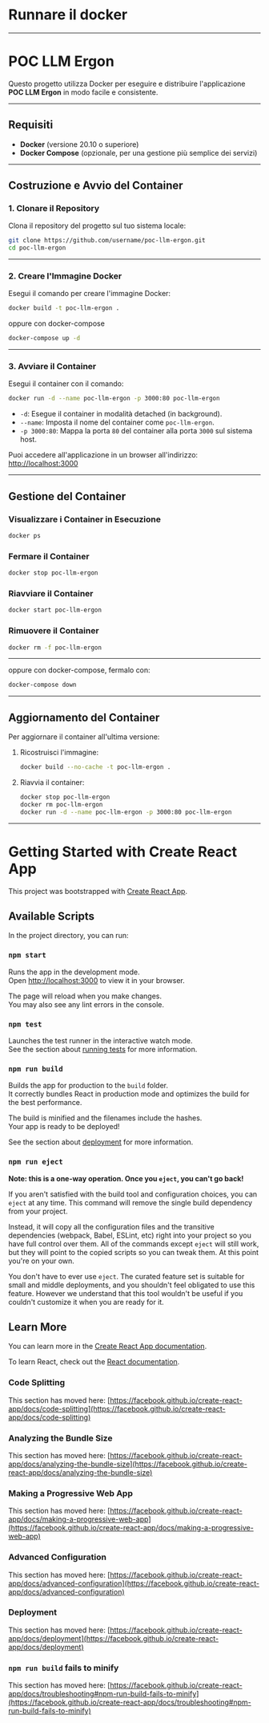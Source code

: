 # Runnare il docker
---

# **POC LLM Ergon**

Questo progetto utilizza Docker per eseguire e distribuire l'applicazione **POC LLM Ergon** in modo facile e consistente.

---

## **Requisiti**

- **Docker** (versione 20.10 o superiore)
- **Docker Compose** (opzionale, per una gestione più semplice dei servizi)

---

## **Costruzione e Avvio del Container**

### **1. Clonare il Repository**

Clona il repository del progetto sul tuo sistema locale:

```bash
git clone https://github.com/username/poc-llm-ergon.git
cd poc-llm-ergon
```

---

### **2. Creare l'Immagine Docker**

Esegui il comando per creare l'immagine Docker:

```bash
docker build -t poc-llm-ergon .
```

oppure con docker-compose

```bash
docker-compose up -d
```

---

### **3. Avviare il Container**

Esegui il container con il comando:

```bash
docker run -d --name poc-llm-ergon -p 3000:80 poc-llm-ergon
```

- `-d`: Esegue il container in modalità detached (in background).
- `--name`: Imposta il nome del container come `poc-llm-ergon`.
- `-p 3000:80`: Mappa la porta `80` del container alla porta `3000` sul sistema host.

Puoi accedere all'applicazione in un browser all'indirizzo:  
[http://localhost:3000](http://localhost:3000)

---

## **Gestione del Container**

### **Visualizzare i Container in Esecuzione**

```bash
docker ps
```

### **Fermare il Container**

```bash
docker stop poc-llm-ergon
```

### **Riavviare il Container**

```bash
docker start poc-llm-ergon
```

### **Rimuovere il Container**

```bash
docker rm -f poc-llm-ergon
```

---

oppure con docker-compose, fermalo con:

```bash
docker-compose down
```

---

## **Aggiornamento del Container**

Per aggiornare il container all'ultima versione:

1. Ricostruisci l'immagine:

   ```bash
   docker build --no-cache -t poc-llm-ergon .
   ```

2. Riavvia il container:

   ```bash
   docker stop poc-llm-ergon
   docker rm poc-llm-ergon
   docker run -d --name poc-llm-ergon -p 3000:80 poc-llm-ergon
   ```

---

# Getting Started with Create React App

This project was bootstrapped with [Create React App](https://github.com/facebook/create-react-app).

## Available Scripts

In the project directory, you can run:

### `npm start`

Runs the app in the development mode.\
Open [http://localhost:3000](http://localhost:3000) to view it in your browser.

The page will reload when you make changes.\
You may also see any lint errors in the console.

### `npm test`

Launches the test runner in the interactive watch mode.\
See the section about [running tests](https://facebook.github.io/create-react-app/docs/running-tests) for more information.

### `npm run build`

Builds the app for production to the `build` folder.\
It correctly bundles React in production mode and optimizes the build for the best performance.

The build is minified and the filenames include the hashes.\
Your app is ready to be deployed!

See the section about [deployment](https://facebook.github.io/create-react-app/docs/deployment) for more information.

### `npm run eject`

**Note: this is a one-way operation. Once you `eject`, you can't go back!**

If you aren't satisfied with the build tool and configuration choices, you can `eject` at any time. This command will remove the single build dependency from your project.

Instead, it will copy all the configuration files and the transitive dependencies (webpack, Babel, ESLint, etc) right into your project so you have full control over them. All of the commands except `eject` will still work, but they will point to the copied scripts so you can tweak them. At this point you're on your own.

You don't have to ever use `eject`. The curated feature set is suitable for small and middle deployments, and you shouldn't feel obligated to use this feature. However we understand that this tool wouldn't be useful if you couldn't customize it when you are ready for it.

## Learn More

You can learn more in the [Create React App documentation](https://facebook.github.io/create-react-app/docs/getting-started).

To learn React, check out the [React documentation](https://reactjs.org/).

### Code Splitting

This section has moved here: [https://facebook.github.io/create-react-app/docs/code-splitting](https://facebook.github.io/create-react-app/docs/code-splitting)

### Analyzing the Bundle Size

This section has moved here: [https://facebook.github.io/create-react-app/docs/analyzing-the-bundle-size](https://facebook.github.io/create-react-app/docs/analyzing-the-bundle-size)

### Making a Progressive Web App

This section has moved here: [https://facebook.github.io/create-react-app/docs/making-a-progressive-web-app](https://facebook.github.io/create-react-app/docs/making-a-progressive-web-app)

### Advanced Configuration

This section has moved here: [https://facebook.github.io/create-react-app/docs/advanced-configuration](https://facebook.github.io/create-react-app/docs/advanced-configuration)

### Deployment

This section has moved here: [https://facebook.github.io/create-react-app/docs/deployment](https://facebook.github.io/create-react-app/docs/deployment)

### `npm run build` fails to minify

This section has moved here: [https://facebook.github.io/create-react-app/docs/troubleshooting#npm-run-build-fails-to-minify](https://facebook.github.io/create-react-app/docs/troubleshooting#npm-run-build-fails-to-minify)
